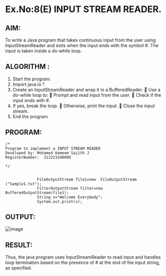 # Ex.No:8(E)  INPUT STREAM READER.

## AIM:
To write a Java program that takes continuous input from the user using InputStreamReader and exits when the input ends with the symbol #. The input is taken inside a do-while loop.
## ALGORITHM :
1.	Start the program.
2.	Import java.io.*.
3.	Create an InputStreamReader and wrap it in a BufferedReader.
    	Use a do-while loop to:
    	Prompt and read input from the user.
    	Check if the input ends with #.
4.	If yes, break the loop.
    	Otherwise, print the input.
    	Close the input stream.
5.	End the program


## PROGRAM:
 ```
/*
Program to implement a INPUT STREAM READER
Developed by: Mohamed Hameem Sajith J
RegisterNumber:  212223240090

*/


               FileOutputStream file1=new  FileOutputStream ("Sample1.txt");
               FilterOutputStream filter=new BufferedOutputStream(file1);
               String s="Welcome Everybody";
               System.out.print(s);

```



## OUTPUT:
![image](https://github.com/user-attachments/assets/99538861-c458-440c-9262-ce1f32807424)



## RESULT:
Thus, the java program uses InputStreamReader to read input and handles loop termination based on the presence of # at the end of the input string, as specified. 

